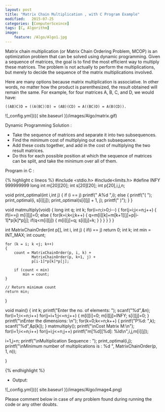 ```yaml
---
layout: post
title: "Matrix Chain Multiplication , with C Program Example"
modified:   2015-07-25
categories: [ComputerSceince]
tags: [C, Algorithm]
image:
    feature: /Algo/Algo1.jpg
---
```

Matrix chain multiplication (or Matrix Chain Ordering Problem, MCOP) is an optimization problem that can be solved using dynamic
programming. Given a sequence of matrices, the goal is to find the most efficient way to multiply these matrices. The problem is 
not actually to perform the multiplications, but merely to decide the sequence of the matrix multiplications involved.

Here are many options because matrix multiplication is associative. In other words, no matter how the product is parenthesized, 
the result obtained will remain the same. For example, for four matrices A, B, C, and D, we would have:

    ((AB)C)D = ((A(BC))D) = (AB)(CD) = A((BC)D) = A(B(CD)). 
    
![_config.yml]({{ site.baseurl }}/images/Algo/matrix.gif)

Dynamic Programming Solution :


- Take the sequence of matrices and separate it into two subsequences.
- Find the minimum cost of multiplying out each subsequence.
- Add these costs together, and add in the cost of multiplying the two result matrices.
- Do this for each possible position at which the sequence of matrices can be split, and take the minimum over all of them.

Program in C :

{% highlight c lineos %}
#include <stdio.h>
#include<limits.h>
#define INFY 999999999
long int m[20][20];
int s[20][20];
int p[20],i,j,n;

void print_optimal(int i,int j)
{
if (i == j)
printf(" A%d ",i);
else
   {
      printf("( ");
      print_optimal(i, s[i][j]);
      print_optimal(s[i][j] + 1, j);
      printf(" )");
   }
}

void matmultiply(void)
{
long int q;
int k;
for(i=n;i>0;i--)
 {
   for(j=i;j<=n;j++)
    {
     if(i==j)
       m[i][j]=0;
     else
       {
        for(k=i;k<j;k++)
        {
         q=m[i][k]+m[k+1][j]+p[i-1]*p[k]*p[j];
         if(q<m[i][j])
          {
            m[i][j]=q;
            s[i][j]=k;
          }
         }
        }
      }
 }
}

int MatrixChainOrder(int p[], int i, int j)
{
    if(i == j)
        return 0;
    int k;
    int min = INT_MAX;
    int count;
 
    for (k = i; k <j; k++)
    {
        count = MatrixChainOrder(p, i, k) +
                MatrixChainOrder(p, k+1, j) +
                p[i-1]*p[k]*p[j];
 
        if (count < min)
            min = count;
    }
 
    // Return minimum count
    return min;
}

void main()
{
int k;
printf("Enter the no. of elements: ");
scanf("%d",&n);
for(i=1;i<=n;i++)
for(j=i+1;j<=n;j++)
{
 m[i][i]=0;
 m[i][j]=INFY;
 s[i][j]=0;
}
printf("\nEnter the dimensions: \n");
for(k=0;k<=n;k++)
{
 printf("P%d: ",k);
 scanf("%d",&p[k]);
}
matmultiply();
printf("\nCost Matrix M:\n");
for(i=1;i<=n;i++)
 for(j=i;j<=n;j++)
  printf("m[%d][%d]: %ld\n",i,j,m[i][j]);


i=1,j=n;
printf("\nMultiplication Sequence : ");
print_optimal(i,j);
printf("\nMinimum number of multiplications is : %d ",
                          MatrixChainOrder(p, 1, n));

}

{% endhighlight %}


- Output:


![_config.yml]({{ site.baseurl }}/images/Algo/image4.png)



Please comment below in case of any problem found during running the code or any other doubts.
